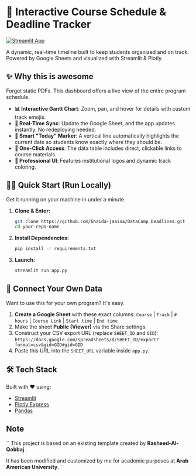 # 🚀 Interactive Course Schedule & Deadline Tracker 

[![Streamlit App](https://static.streamlit.io/badges/streamlit_badge_black_white.svg)](https://aaupdatacampdeadlines.streamlit.app/)

A dynamic, real-time timeline built to keep students organized and on track. Powered by Google Sheets and visualized with Streamlit & Plotly.

## ✨ Why this is awesome

Forget static PDFs. This dashboard offers a live view of the entire program schedule.

*   **📊 Interactive Gantt Chart**: Zoom, pan, and hover for details with custom track emojis.
*   **🔄 Real-Time Sync**: Update the Google Sheet, and the app updates instantly. No redeploying needed.
*   **📍 Smart "Today" Marker**: A vertical line automatically highlights the current date so students know exactly where they should be.
*   **🔗 One-Click Access**: The data table includes direct, clickable links to course materials.
*   **🎨 Professional UI**: Features institutional logos and dynamic track coloring.

## 🏃‍♂️ Quick Start (Run Locally)

Get it running on your machine in under a minute.

1.  **Clone & Enter:**
    ```bash
    git clone https://github.com/Ghaida-jaaisa/DataCamp_Deadlines.git
    cd your-repo-name
    ```

2.  **Install Dependencies:**
    ```bash
    pip install -r requirements.txt
    ```

3.  **Launch:**
    ```bash
    streamlit run app.py
    ```

## 🔌 Connect Your Own Data

Want to use this for your own program? It's easy.

1.  **Create a Google Sheet** with these exact columns:
    `Course` | `Track` | `# hours` | `Course Link` | `Start time` | `End time`
2.  Make the sheet **Public (Viewer)** via the Share settings.
3.  Construct your CSV export URL (replace `SHEET_ID` and `GID`):
    `https://docs.google.com/spreadsheets/d/SHEET_ID/export?format=csv&gid=GID#gid=GID`
4.  Paste this URL into the `SHEET_URL` variable inside `app.py`.

## 🛠️ Tech Stack

Built with ❤️ using:
*   [Streamlit](https://streamlit.io/)
*   [Plotly Express](https://plotly.com/python/plotly-express/)
*   [Pandas](https://pandas.pydata.org/)


## Note
``
This project is based on an existing template created by **Rasheed-Al-Qobbaj** .  

It has been modified and customized by me for academic purposes at **Arab American University**.
``

